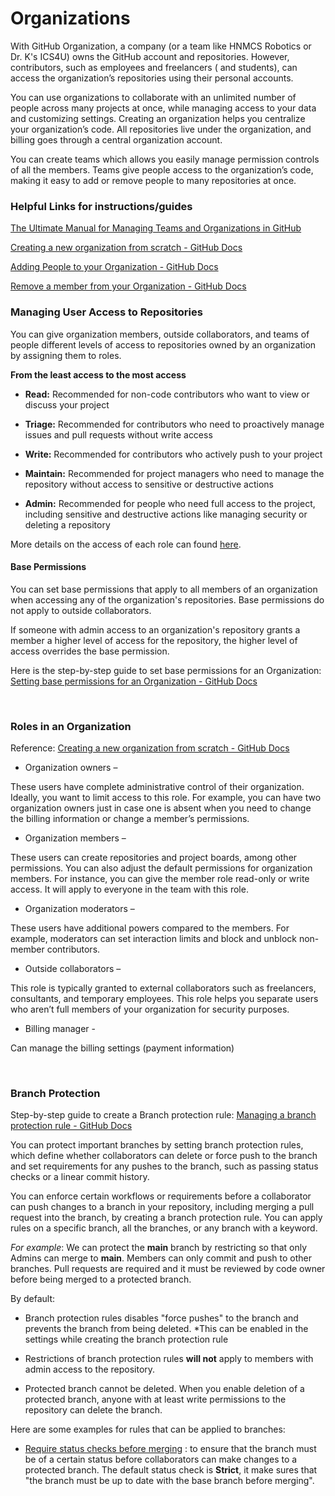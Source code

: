 # Organizations

With GitHub Organization, a company (or a team like HNMCS Robotics or Dr. K's ICS4U) owns the GitHub account and repositories. However, contributors, such as employees and freelancers ( and students), can access the organization’s repositories using their personal accounts.

You can use organizations to collaborate with an unlimited number of people across many projects at once, while managing access to your data and customizing settings. Creating an organization helps you centralize your organization’s code. All repositories live under the organization, and billing goes through a central organization account.

You can create teams which allows you easily manage permission controls of all the members. Teams give people access to the organization’s code, making it easy to add or remove people to many repositories at once.

### Helpful Links for instructions/guides

[The Ultimate Manual for Managing Teams and Organizations in GitHub](https://nira.com/managing-teams-and-organizations-in-github/)

[Creating a new organization from scratch - GitHub Docs](https://docs.github.com/en/organizations/collaborating-with-groups-in-organizations/creating-a-new-organization-from-scratch)

[Adding People to your Organization - GitHub Docs](https://docs.github.com/en/enterprise-server@3.6/organizations/managing-membership-in-your-organization/adding-people-to-your-organization)

[Remove a member from your Organization - GitHub Docs](https://docs.github.com/en/enterprise-server@3.6/organizations/managing-membership-in-your-organization/removing-a-member-from-your-organization)

### Managing User Access to Repositories

You can give organization members, outside collaborators, and teams of people different levels of access to repositories owned by an organization by assigning them to roles.

**From the least access to the most access**

* **Read:** Recommended for non-code contributors who want to view or discuss your project

* **Triage:** Recommended for contributors who need to proactively manage issues and pull requests without write access

* **Write:** Recommended for contributors who actively push to your project

* **Maintain:** Recommended for project managers who need to manage the repository without access to sensitive or destructive actions

* **Admin:** Recommended for people who need full access to the project, including sensitive and destructive actions like managing security or deleting a repository

More details on the access of each role can found [here](https://docs.github.com/en/enterprise-server@3.6/organizations/managing-user-access-to-your-organizations-repositories/repository-roles-for-an-organization).

#### Base Permissions

You can set base permissions that apply to all members of an organization when accessing any of the organization's repositories. Base permissions do not apply to outside collaborators. 

If someone with admin access to an organization's repository grants a member a higher level of access for the repository, the higher level of access overrides the base permission.

Here is the step-by-step guide to set base permissions for an Organization: [Setting base permissions for an Organization - GitHub Docs](https://docs.github.com/en/enterprise-server@3.6/organizations/managing-user-access-to-your-organizations-repositories/setting-base-permissions-for-an-organization)

</br>

### Roles in an Organization

Reference: [Creating a new organization from scratch - GitHub Docs](https://docs.github.com/en/organizations/collaborating-with-groups-in-organizations/creating-a-new-organization-from-scratch)

* Organization owners – 

These users have complete administrative control of their organization. Ideally, you want to limit access to this role. For example, you can have two organization owners just in case one is absent when you need to change the billing information or change a member’s permissions.

* Organization members – 

These users can create repositories and project boards, among other permissions. You can also adjust the default permissions for organization members. For instance, you can give the member role read-only or write access. It will apply to everyone in the team with this role. 

* Organization moderators – 

These users have additional powers compared to the members. For example, moderators can set interaction limits and block and unblock non-member contributors.

* Outside collaborators – 

This role is typically granted to external collaborators such as freelancers, consultants, and temporary employees. This role helps you separate users who aren’t full members of your organization for security purposes.

* Billing manager - 

Can manage the billing settings (payment information)

</br>

### Branch Protection

Step-by-step guide to create a Branch protection rule: [Managing a branch protection rule - GitHub Docs](https://docs.github.com/en/repositories/configuring-branches-and-merges-in-your-repository/defining-the-mergeability-of-pull-requests/managing-a-branch-protection-rule)

You can protect important branches by setting branch protection rules, which define whether collaborators can delete or force push to the branch and set requirements for any pushes to the branch, such as passing status checks or a linear commit history.

You can enforce certain workflows or requirements before a collaborator can push changes to a branch in your repository, including merging a pull request into the branch, by creating a branch protection rule. You can apply rules on a specific branch, all the branches, or any branch with a keyword. 

*For example*: We can protect the **main** branch by restricting so that only Admins can merge to **main**. Members can only commit and push to other branches. Pull requests are required and it must be reviewed by code owner before being merged to a protected branch.

By default:

* Branch protection rules disables "force pushes" to the branch and prevents the branch from being deleted. *This can be enabled in the settings while creating the branch protection rule

* Restrictions of branch protection rules **will not** apply to members with admin access to the repository. 

* Protected branch cannot be deleted. When you enable deletion of a protected branch, anyone with at least write permissions to the repository can delete the branch.

Here are some examples for rules that can be applied to branches: 

* [Require status checks before merging](https://docs.github.com/en/repositories/configuring-branches-and-merges-in-your-repository/defining-the-mergeability-of-pull-requests/about-protected-branches#require-status-checks-before-merging) : to ensure that the branch must be of a certain status  before collaborators can make changes to a protected branch. The default status check is **Strict**, it make sures that "the branch must be up to date with the base branch before merging".

